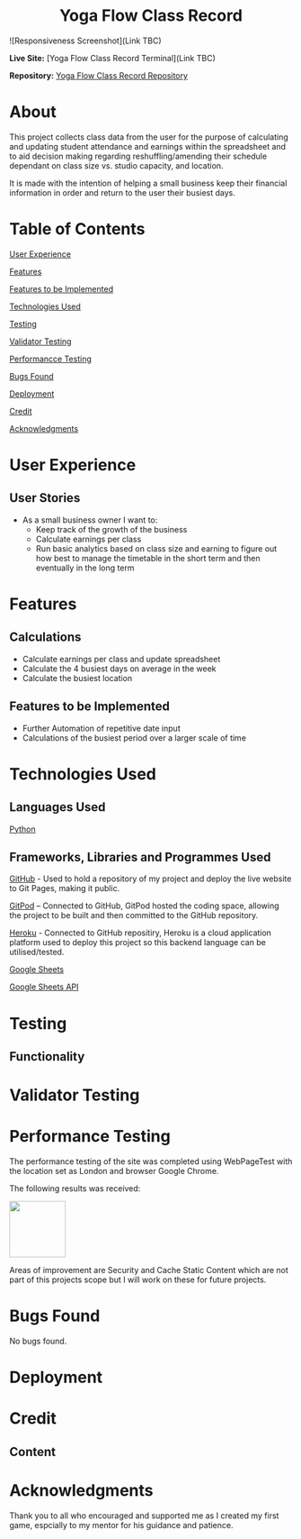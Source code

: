 <h1 align="center">Yoga Flow Class Record</h1>

![Responsiveness Screenshot](Link TBC)

**Live Site:**
[Yoga Flow Class Record Terminal](Link TBC)

**Repository:**
[Yoga Flow Class Record Repository](https://github.com/SamanthaBooth81/yoga-flow-class-record)

# About
This project collects class data from the user for the purpose of calculating and updating student attendance and earnings within the spreadsheet and to aid decision making regarding reshuffling/amending their schedule dependant on class size vs. studio capacity, and location. 

It is made with the intention of helping a small business keep their financial information in order and return to the user their busiest days. 

# Table of Contents

[User Experience](#user-experience)

[Features](#features)

[Features to be Implemented](#features-to-be-implemented)

[Technologies Used](#technologies-used)

[Testing](#testing)

[Validator Testing](#validator-testing)

[Performancce Testing](#performance-testing)

[Bugs Found](#bugs-found)

[Deployment](#deployment)

[Credit](#credit)

[Acknowledgments](#Acknowledgments)

# User Experience
## User Stories
- As a small business owner I want to:
    * Keep track of the growth of the business
    * Calculate earnings per class
    * Run basic analytics based on class size and earning to figure out how best to manage the timetable in the short term and then eventually in the long term

# Features

##  Calculations
- Calculate earnings per class and update spreadsheet 
- Calculate the 4 busiest days on average in the week
- Calculate the busiest location

## Features to be Implemented
- Further Automation of repetitive date input 
- Calculations of the busiest period over a larger scale of time 

# Technologies Used

## Languages Used

[Python](https://www.python.org/)

## Frameworks, Libraries and Programmes Used 

[GitHub](https://github.com/) - Used to hold a repository of my project and deploy the live website to Git Pages, making it public.

[GitPod](https://gitpod.io/workspaces) – Connected to GitHub, GitPod hosted the coding space, allowing the project to be built and then committed to the GitHub repository. 

[Heroku](https://www.heroku.com/) - Connected to GitHub repositiry, Heroku is a cloud application platform used to deploy this project so this backend language can be utilised/tested. 

[Google Sheets](https://workspace.google.com/intl/en_uk/products/sheets/?utm_source=google&utm_medium=cpc&utm_campaign=emea-gb-all-en-dr-bkws-all-all-trial-e-t1-1010042&utm_content=text-ad-crnurturectrl-none-DEV_c-CRE_146161043432-ADGP_Hybrid%20%7C%20BKWS%20-%20EXA%20%7C%20Txt%20~%20Sheets%20~%20General%20%232-KWID_43700012539607188-kwd-11403239008-userloc_20485&utm_term=KW_google%20sheets-g&ds_rl=1289227&ds_rl=1259922&ds_rl=1289227&gclid=Cj0KCQjwtMCKBhDAARIsAG-2Eu-ikZjdKWgK9omCfFHENiM0V260I6vw4zlmpc1cabn0Jyru79bRzmkaAjFMEALw_wcB&gclsrc=aw.ds)

[Google Sheets API](https://developers.google.com/sheets/api)


# Testing

## Functionality 

# Validator Testing


# Performance Testing
The performance testing of the site was completed using WebPageTest with the location set as London and browser Google Chrome.

The following results was received:

<img src="assets/images/performance-testing.png" height="100px">

Areas of improvement are Security and Cache Static Content which are not part of this projects scope but I will work on these for future projects.

# Bugs Found 

No bugs found. 

# Deployment 

# Credit
## Content 

# Acknowledgments
Thank you to all who encouraged and supported me as I created my first game, espcially to my mentor for his guidance and patience. 
